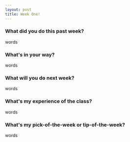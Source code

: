 ```yaml
---
layout: post
title: Week One!
---
```

### What did you do this past week? ###
words

### What's in your way? ###
words

### What will you do next week? ###
words

### What's my experience of the class? ###
words

### What's my pick-of-the-week or tip-of-the-week? ###
words
